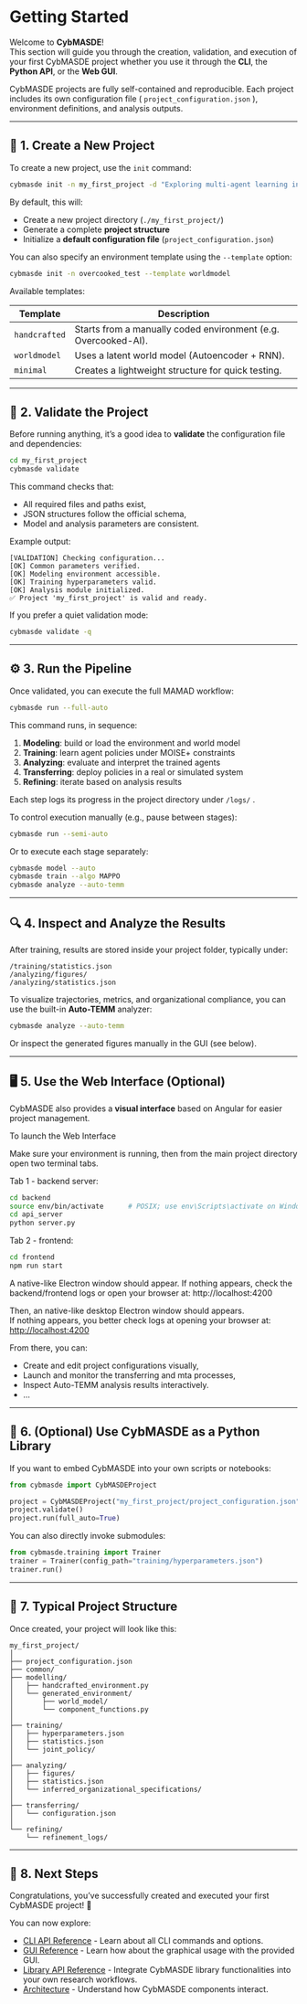 # Getting Started

Welcome to **CybMASDE**!  
This section will guide you through the creation, validation, and execution of your first CybMASDE project whether you use it through the **CLI**, the **Python API**, or the **Web GUI**.

CybMASDE projects are fully self-contained and reproducible. Each project includes its own configuration file ( `project_configuration.json` ), environment definitions, and analysis outputs.  

---

## 🧱 1. Create a New Project

To create a new project, use the `init` command:

```bash
cybmasde init -n my_first_project -d "Exploring multi-agent learning in Overcooked-AI"
```

By default, this will:

* Create a new project directory (`./my_first_project/`)
* Generate a complete **project structure**
* Initialize a **default configuration file** (`project_configuration.json`)

You can also specify an environment template using the `--template` option:

```bash
cybmasde init -n overcooked_test --template worldmodel
```

Available templates:

| Template      | Description                                                    |
| ------------- | -------------------------------------------------------------- |
| `handcrafted` | Starts from a manually coded environment (e.g. Overcooked-AI). |
| `worldmodel` | Uses a latent world model (Autoencoder + RNN).                 |
| `minimal` | Creates a lightweight structure for quick testing.             |

---

## 🧪 2. Validate the Project

Before running anything, it’s a good idea to **validate** the configuration file and dependencies:

```bash
cd my_first_project
cybmasde validate
```

This command checks that:

* All required files and paths exist, 
* JSON structures follow the official schema, 
* Model and analysis parameters are consistent.

Example output:

```
[VALIDATION] Checking configuration...
[OK] Common parameters verified.
[OK] Modeling environment accessible.
[OK] Training hyperparameters valid.
[OK] Analysis module initialized.
✅ Project 'my_first_project' is valid and ready.
```

If you prefer a quiet validation mode:

```bash
cybmasde validate -q
```

---

## ⚙️ 3. Run the Pipeline

Once validated, you can execute the full MAMAD workflow:

```bash
cybmasde run --full-auto
```

This command runs, in sequence:

1. **Modeling**: build or load the environment and world model
2. **Training**: learn agent policies under MOISE+ constraints
3. **Analyzing**: evaluate and interpret the trained agents
4. **Transferring**: deploy policies in a real or simulated system
5. **Refining**: iterate based on analysis results

Each step logs its progress in the project directory under `/logs/` .

To control execution manually (e.g., pause between stages):

```bash
cybmasde run --semi-auto
```

Or to execute each stage separately:

```bash
cybmasde model --auto
cybmasde train --algo MAPPO
cybmasde analyze --auto-temm
```

---

## 🔍 4. Inspect and Analyze the Results

After training, results are stored inside your project folder, typically under:

```
/training/statistics.json
/analyzing/figures/
/analyzing/statistics.json
```

To visualize trajectories, metrics, and organizational compliance, you can use the built-in **Auto-TEMM** analyzer:

```bash
cybmasde analyze --auto-temm
```

Or inspect the generated figures manually in the GUI (see below).

---

## 🖥️ 5. Use the Web Interface (Optional)

CybMASDE also provides a **visual interface** based on Angular for easier project management.

To launch the Web Interface

Make sure your environment is running, then from the main project directory open two terminal tabs.

Tab 1 - backend server:

```bash
cd backend
source env/bin/activate      # POSIX; use env\Scripts\activate on Windows
cd api_server
python server.py
```

Tab 2 - frontend:

```bash
cd frontend
npm run start
```

A native-like Electron window should appear. If nothing appears, check the backend/frontend logs or open your browser at: http://localhost:4200

Then, an native-like desktop Electron window should appears.\
If nothing appears, you better check logs at opening your browser at: [http://localhost:4200](http://localhost:4200)

From there, you can:

* Create and edit project configurations visually, 
* Launch and monitor the transferring and mta processes, 
* Inspect Auto-TEMM analysis results interactively.
* ...

---

## 🧠 6. (Optional) Use CybMASDE as a Python Library

If you want to embed CybMASDE into your own scripts or notebooks:

```python
from cybmasde import CybMASDEProject

project = CybMASDEProject("my_first_project/project_configuration.json")
project.validate()
project.run(full_auto=True)
```

You can also directly invoke submodules:

```python
from cybmasde.training import Trainer
trainer = Trainer(config_path="training/hyperparameters.json")
trainer.run()
```

---

## 📂 7. Typical Project Structure

Once created, your project will look like this:

```
my_first_project/
│
├── project_configuration.json
├── common/
├── modelling/
│   ├── handcrafted_environment.py
│   └── generated_environment/
│       ├── world_model/
│       └── component_functions.py
│
├── training/
│   ├── hyperparameters.json
│   ├── statistics.json
│   └── joint_policy/
│
├── analyzing/
│   ├── figures/
│   ├── statistics.json
│   └── inferred_organizational_specifications/
│
├── transferring/
│   └── configuration.json
│
└── refining/
    └── refinement_logs/
```

---

## 🧩 8. Next Steps

Congratulations, you’ve successfully created and executed your first CybMASDE project! 🎉

You can now explore:

* [CLI API Reference](cli_reference.md) - Learn about all CLI commands and options.
* [GUI Reference](gui_reference.md) - Learn how about the graphical usage with the provided GUI.
* [Library API Reference](lib_reference.md) - Integrate CybMASDE library functionalities into your own research workflows.
* [Architecture](architecture.md) - Understand how CybMASDE components interact.
